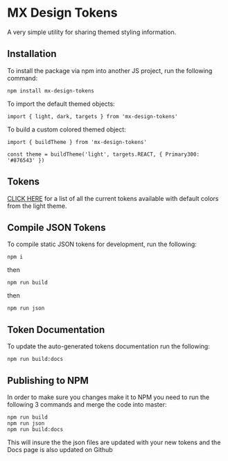 # MX Design Tokens

A very simple utility for sharing themed styling information.

## Installation

To install the package via npm into another JS project, run the following command:

```
npm install mx-design-tokens
```

To import the default themed objects:

```
import { light, dark, targets } from 'mx-design-tokens'
```

To build a custom colored themed object:

```
import { buildTheme } from 'mx-design-tokens'

const theme = buildTheme('light', targets.REACT, { Primary300: '#876543' })
```

## Tokens

[CLICK HERE](docs/tokens.md) for a list of all the current tokens available with default colors from the light theme.

## Compile JSON Tokens

To compile static JSON tokens for development, run the following:

```
npm i
```

then

```
npm run build
```

then

```
npm run json
```

## Token Documentation

To update the auto-generated tokens documentation run the following:

```
npm run build:docs
```

## Publishing to NPM

In order to make sure you changes make it to NPM you need to run the following 3 commands and merge the code into master:

 ```
 npm run build
 npm run json
 npm run build:docs
 ```
This will insure the the json files are updated with your new tokens and the Docs page is also updated on Github